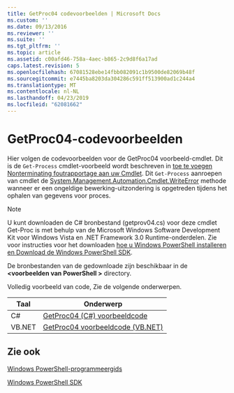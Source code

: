 ```yaml
---
title: GetProc04 codevoorbeelden | Microsoft Docs
ms.custom: ''
ms.date: 09/13/2016
ms.reviewer: ''
ms.suite: ''
ms.tgt_pltfrm: ''
ms.topic: article
ms.assetid: c00afd46-758a-4aec-b865-2c9d8f6a17ad
caps.latest.revision: 5
ms.openlocfilehash: 67081528ebe14fbb082091c1b9500de82069b48f
ms.sourcegitcommit: e7445ba8203da304286c591ff513900ad1c244a4
ms.translationtype: MT
ms.contentlocale: nl-NL
ms.lasthandoff: 04/23/2019
ms.locfileid: "62081662"
---
```

# <a name="getproc04-code-samples"></a>GetProc04-codevoorbeelden

Hier volgen de codevoorbeelden voor de GetProc04 voorbeeld-cmdlet. Dit is de `Get-Process` cmdlet-voorbeeld wordt beschreven in [toe te voegen Nonterminating foutrapportage aan uw Cmdlet](../cmdlet/adding-non-terminating-error-reporting-to-your-cmdlet.md). Dit `Get-Process` aanroepen van cmdlet de [System.Management.Automation.Cmdlet.WriteError](/dotnet/api/System.Management.Automation.Cmdlet.WriteError) methode wanneer er een ongeldige bewerking-uitzondering is opgetreden tijdens het ophalen van gegevens voor proces.

> [!NOTE]
> U kunt downloaden de C# bronbestand (getprov04.cs) voor deze cmdlet Get-Proc is met behulp van de Microsoft Windows Software Development Kit voor Windows Vista en .NET Framework 3.0 Runtime-onderdelen. Zie voor instructies voor het downloaden [hoe u Windows PowerShell installeren en Download de Windows PowerShell SDK](/powershell/developer/installing-the-windows-powershell-sdk).
>
> De bronbestanden van de gedownloade zijn beschikbaar in de  **\<voorbeelden van PowerShell >** directory.

Volledig voorbeeld van code, Zie de volgende onderwerpen.

|Taal|Onderwerp|
|--------------|-----------|
|C#|[GetProc04 (C#) voorbeeldcode](./getproc04-csharp-sample-code.md)|
|VB.NET|[GetProc04 voorbeeldcode (VB.NET)](./getproc04-vb-net-sample-code.md)|

## <a name="see-also"></a>Zie ook

[Windows PowerShell-programmeergids](./windows-powershell-programmer-s-guide.md)

[Windows PowerShell SDK](../windows-powershell-reference.md)